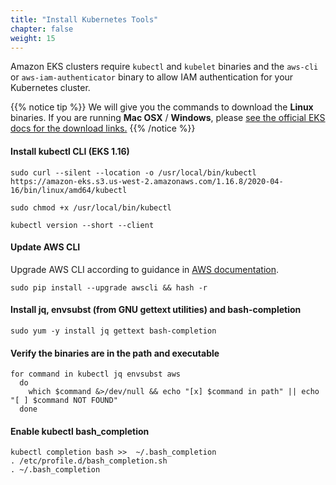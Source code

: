 ```yaml
---
title: "Install Kubernetes Tools"
chapter: false
weight: 15
---
```


Amazon EKS clusters require `kubectl` and `kubelet` binaries and the `aws-cli` or `aws-iam-authenticator` binary to allow IAM authentication for your Kubernetes cluster.

{{% notice tip %}}
We will give you the commands to download the **Linux** binaries. If you are running **Mac OSX** / **Windows**, please [see the official EKS docs for the download links.](https://docs.aws.amazon.com/eks/latest/userguide/getting-started.html)
{{% /notice %}}

#### Install kubectl CLI (EKS 1.16)

```
sudo curl --silent --location -o /usr/local/bin/kubectl https://amazon-eks.s3.us-west-2.amazonaws.com/1.16.8/2020-04-16/bin/linux/amd64/kubectl

sudo chmod +x /usr/local/bin/kubectl

kubectl version --short --client
```

#### Update AWS CLI

Upgrade AWS CLI according to guidance in [AWS documentation](https://docs.aws.amazon.com/cli/latest/userguide/install-linux.html).

```
sudo pip install --upgrade awscli && hash -r
```

#### Install jq, envsubst (from GNU gettext utilities) and bash-completion
```
sudo yum -y install jq gettext bash-completion
```

#### Verify the binaries are in the path and executable
```
for command in kubectl jq envsubst aws
  do
    which $command &>/dev/null && echo "[x] $command in path" || echo "[ ] $command NOT FOUND"
  done
```

#### Enable kubectl bash_completion
```
kubectl completion bash >>  ~/.bash_completion
. /etc/profile.d/bash_completion.sh
. ~/.bash_completion
```

<!-- TODO -->
<!--
> [Installing aws-iam-authenticator](https://docs.aws.amazon.com/eks/latest/userguide/install-aws-iam-authenticator.html)

```
curl -o aws-iam-authenticator https://amazon-eks.s3.us-west-2.amazonaws.com/1.16.8/2020-04-16/bin/linux/amd64/aws-iam-authenticator

chmod +x ./aws-iam-authenticator

mkdir -p $HOME/bin && cp ./aws-iam-authenticator $HOME/bin/aws-iam-authenticator && export PATH=$PATH:$HOME/bin

echo 'export PATH=$PATH:$HOME/bin' >> ~/.bashrc

aws-iam-authenticator help
```
-->